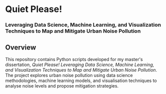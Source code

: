 # Quiet Please!  
### Leveraging Data Science, Machine Learning, and Visualization Techniques to Map and Mitigate Urban Noise Pollution

## Overview  
This repository contains Python scripts developed for my master's dissertation, *Quiet Please! Leveraging Data Science, Machine Learning, and Visualization Techniques to Map and Mitigate Urban Noise Pollution*. The project explores urban noise pollution using data science methodologies, machine learning models, and visualisation techniques to analyse noise levels and propose mitigation strategies.
